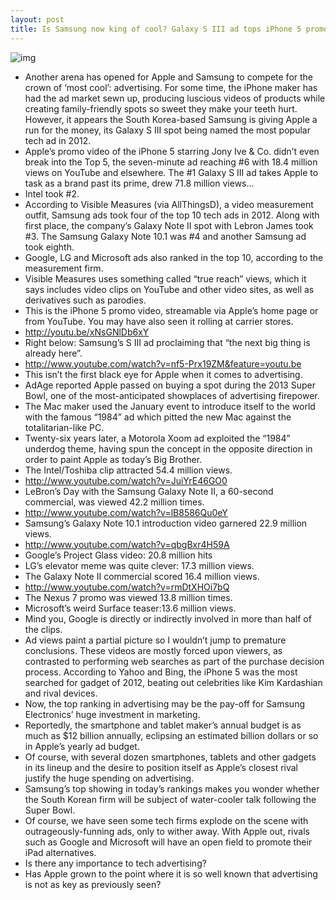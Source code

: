 ```yaml
---
layout: post
title: Is Samsung now king of cool? Galaxy S III ad tops iPhone 5 promo
---
```

![img](http://media.idownloadblog.com/wp-content/uploads/2012/09/Samsung-ad-iPhone-5-launch-001.jpg)
* Another arena has opened for Apple and Samsung to compete for the crown of ‘most cool’: advertising. For some time, the iPhone maker has had the ad market sewn up, producing luscious videos of products while creating family-friendly spots so sweet they make your teeth hurt. However, it appears the South Korea-based Samsung is giving Apple a run for the money, its Galaxy S III spot being named the most popular tech ad in 2012.
* Apple’s promo video of the iPhone 5 starring Jony Ive & Co. didn’t even break into the Top 5, the seven-minute ad reaching #6 with 18.4 million views on YouTube and elsewhere. The #1 Galaxy S III ad takes Apple to task as a brand past its prime, drew 71.8 million views…
* Intel took #2.
* According to Visible Measures (via AllThingsD), a video measurement outfit, Samsung ads took four of the top 10 tech ads in 2012. Along with first place, the company’s Galaxy Note II spot with Lebron James took #3. The Samsung Galaxy Note 10.1 was #4 and another Samsung ad took eighth.
* Google, LG and Microsoft ads also ranked in the top 10, according to the measurement firm.
* Visible Measures uses something called “true reach” views, which it says includes video clips on YouTube and other video sites, as well as derivatives such as parodies.
* This is the iPhone 5 promo video, streamable via Apple’s home page or from YouTube. You may have also seen it rolling at carrier stores.
* http://youtu.be/xNsGNlDb6xY
* Right below: Samsung’s S III ad proclaiming that “the next big thing is already here”.
* http://www.youtube.com/watch?v=nf5-Prx19ZM&feature=youtu.be
* This isn’t the first black eye for Apple when it comes to advertising.
* AdAge reported Apple passed on buying a spot during the 2013 Super Bowl, one of the most-anticipated showplaces of advertising firepower.
* The Mac maker used the January event to introduce itself to the world with the famous “1984” ad which pitted the new Mac against the totalitarian-like PC.
* Twenty-six years later, a Motorola Xoom ad exploited the “1984” underdog theme, having spun the concept in the opposite direction in order to paint Apple as today’s Big Brother.
* The Intel/Toshiba clip attracted 54.4 million views.
* http://www.youtube.com/watch?v=JuiYrE46GO0
* LeBron’s Day with the Samsung Galaxy Note II, a 60-second commercial, was viewed 42.2 million times.
* http://www.youtube.com/watch?v=lB8586Qu0eY
* Samsung’s Galaxy Note 10.1 introduction video garnered 22.9 million views.
* http://www.youtube.com/watch?v=qbgBxr4H59A
* Google’s Project Glass video: 20.8 million hits
* LG’s elevator meme was quite clever: 17.3 million views.
* The Galaxy Note II commercial scored 16.4 million views.
* http://www.youtube.com/watch?v=rmDtXHOi7bQ
* The Nexus 7 promo was viewed 13.8 million times.
* Microsoft’s weird Surface teaser:13.6 million views.
* Mind you, Google is directly or indirectly involved in more than half of the clips.
* Ad views paint a partial picture so I wouldn’t jump to premature conclusions. These videos are mostly forced upon viewers, as contrasted to performing web searches as part of the purchase decision process. According to Yahoo and Bing, the iPhone 5 was the most searched for gadget of 2012, beating out celebrities like Kim Kardashian and rival devices.
* Now, the top ranking in advertising may be the pay-off for Samsung Electronics’ huge investment in marketing.
* Reportedly, the smartphone and tablet maker’s annual budget is as much as $12 billion annually, eclipsing an estimated billion dollars or so in Apple’s yearly ad budget.
* Of course, with several dozen smartphones, tablets and other gadgets in its lineup and the desire to position itself as Apple’s closest rival justify the huge spending on advertising.
* Samsung’s top showing in today’s rankings makes you wonder whether the South Korean firm will be subject of water-cooler talk following the Super Bowl.
* Of course, we have seen some tech firms explode on the scene with outrageously-funning ads, only to wither away. With Apple out, rivals such as Google and Microsoft will have an open field to promote their iPad alternatives.
* Is there any importance to tech advertising?
* Has Apple grown to the point where it is so well known that advertising is not as key as previously seen?

